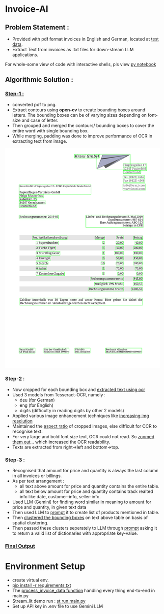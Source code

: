 # Invoice-AI

## **Problem Statement :** 
- Provided with pdf format invoices in English and German, located at [test data](test_data).
- Extract Text from invoices as .txt files for down-stream LLM applications.

For whole-some view of code with interactive shells, pls view [py notebook](explore.ipynb) 
## **Algorithmic Solution :** 

### [**Step-1 :**](bbox_creation.py) 
- converted pdf to png.
- Extract contours using **open-cv** to create bounding boxes around letters. The bounding boxes can be of varying sizes depending on font-size and case of letter.
- Then grouped and merged the contours/ bounding boxes to cover the entire word with single bounding box.
- While merging, padding was done to improve performance of OCR in extracting text from image.

 ![Image after step-1](images_with_bbox/sample%204.png)

### **Step-2 :**
- Now cropped for each bounding box and [extracted text using ocr](text_extraction.py#L96)
- Used 3 models from Tesseract-OCR, namely : 
    - deu (for German) 
    - eng (for English)
    - digits (difficulty in reading digits by other 2 models)
- Applied various image enhancement techniques like [increasing img resolution](text_extraction.py#L5)
- Maintained the [aspect ratio](text_extraction.py#L23) of cropped images, else difficult for OCR to recognise text.
- For very large and bold font size text, OCR could not read. So [zoomed them out](text_extraction.py#L49)... which increased the OCR readability.
- Texts are extracted from right->left and bottom->top.


### **Step-3 :**
- Recognised that amount for price and quantity is always the last column in all invoices or billings.
- As per text arrangement : 
    - all text above amount for price and quantity contains the entire table.
    - all text below amount for price and quantity contains track realted info like date, customer-info, seller-info.
- Used LLM [(Gemini)](llm_utils.py#L8) for finding word similar in meaning to amount for price and quantity, in given text data
- Then used LLM to [prompt](templates.py#L17) it to create list of products mentioned in table.
- Then [clustered the bounding boxes](bbox_creation.py#L225) on text above table on basis of spatial clustering. 
- Then passed these clusters seperately to LLM through [prompt](templates.py#L37) asking it to return a valid list of dictionaries with appropriate key-value.

### **[Final Output](extracted_invoices/sample%204.json)**


# Environment Setup 
- create virtual env.
- [pip install -r requirements.txt](requirements.txt)
- The [process_invoice_data function](main.py#L8) handling every thing end-to-end in main.py
- Stream_lit demo run : [st run main.py](main.py#L59)
- Set up API key in .env file to use Gemini LLM